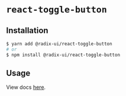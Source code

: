 # `react-toggle-button`

## Installation

```sh
$ yarn add @radix-ui/react-toggle-button
# or
$ npm install @radix-ui/react-toggle-button
```

## Usage

View docs [here](https://radix-ui.com/primitives/docs/components/toggle-button).
